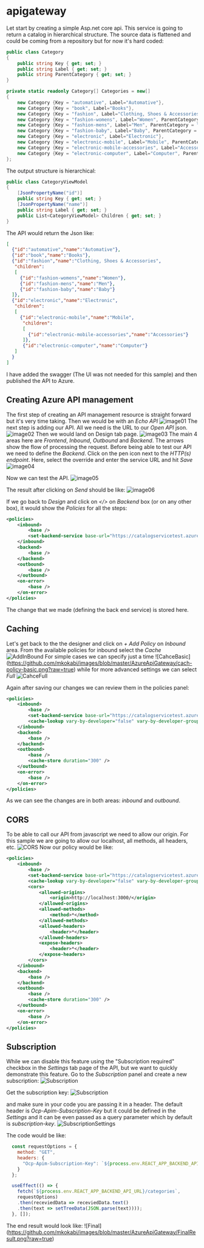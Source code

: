 # apigateway
Let start by creating a simple Asp.net core api. This service is going to return a catalog in hierarchical structure. 
The source data is flattened and could be coming from a repository but for now it's hard coded:
```csharp
public class Category
{
    public string Key { get; set; }
    public string Label { get; set; }
    public string ParentCategory { get; set; }
}

private static readonly Category[] Categories = new[]
{
    new Category {Key = "automative", Label="Automative"},
    new Category {Key = "book", Label="Books"},
    new Category {Key = "fashion", Label="Clothing, Shoes & Accessories"},
    new Category {Key = "fashion-womens", Label="Women", ParentCategory = "fashion"},
    new Category {Key = "fashion-mens", Label="Men", ParentCategory = "fashion"},
    new Category {Key = "fashion-baby", Label="Baby", ParentCategory = "fashion"},
    new Category {Key = "electronic", Label="Electronic"},
    new Category {Key = "electronic-mobile", Label="Mobile", ParentCategory = "electronic"},
    new Category {Key = "electronic-mobile-accessories", Label="Accessories", ParentCategory = "electronic-mobile"},
    new Category {Key = "electronic-computer", Label="Computer", ParentCategory = "electronic"},
};

```
The output structure is hierarchical:
```csharp
public class CategoryViewModel
{
    [JsonPropertyName("id")]
    public string Key { get; set; }
    [JsonPropertyName("name")]
    public string Label { get; set; }
    public List<CategoryViewModel> Children { get; set; }
}
```
The API would return the Json like:
```json
[
  {"id":"automative","name":"Automative"},
  {"id":"book","name":"Books"},
  {"id":"fashion","name":"Clothing, Shoes & Accessories",
   "children":
   [
     {"id":"fashion-womens","name":"Women"},
     {"id":"fashion-mens","name":"Men"},
     {"id":"fashion-baby","name":"Baby"}
  ]},
  {"id":"electronic","name":"Electronic",
   "children":
   [
     {"id":"electronic-mobile","name":"Mobile",
      "children":
      [
        {"id":"electronic-mobile-accessories","name":"Accessories"}
      ]},
      {"id":"electronic-computer","name":"Computer"}
   ]
  }
]
```
I have added the swagger (The UI was not needed for this sample) and then published the API to Azure. 

## Creating Azure API management
The first step of creating an API management resource is straight forward but it's very time taking.
Then we would be with an *Echo API*
![image01](https://github.com/mkokabi/images/blob/master/AzureApiGateway/iamge01.png?raw=true)
The next step is adding our API. All we need is the URL to our *Open API* json.
![image02](https://github.com/mkokabi/images/blob/master/AzureApiGateway/iamge02.png?raw=true)
Then we would land on Design tab page. 
![image03](https://github.com/mkokabi/images/blob/master/AzureApiGateway/iamge03.png?raw=true)
The main 4 areas here are *Frontend*, *Inbound*, *Outbound* and *Backend*. The arrows show the flow of processing the request. 
Before being able to test our API we need to define the *Backend*. Click on the pen icon next to the *HTTP(s) endpoint*. Here, select the override and enter the service URL and hit *Save*
![image04](https://github.com/mkokabi/images/blob/master/AzureApiGateway/iamge04.png?raw=true)

Now we can test the API.
![image05](https://github.com/mkokabi/images/blob/master/AzureApiGateway/iamge05.png?raw=true)

The result after clicking on *Send* should be like:
![image06](https://github.com/mkokabi/images/blob/master/AzureApiGateway/iamge06.png?raw=true)

If we go back to *Design* and click on *</>* on *Backend* box (or on any other box), it would show the *Policies* for all the steps:
```xml
<policies>
    <inbound>
        <base />
        <set-backend-service base-url="https://catalogservicetest.azurewebsites.net/" />
    </inbound>
    <backend>
        <base />
    </backend>
    <outbound>
        <base />
    </outbound>
    <on-error>
        <base />
    </on-error>
</policies>
```
The change that we made (defining the back end service) is stored here. 

## Caching
Let's get back to the the designer and click on *+ Add Policy* on *Inbound* area. 
From the available policies for inbound select the *Cache*
![AddInBound](https://github.com/mkokabi/images/blob/master/AzureApiGateway/AddInbound.png?raw=true)
For simple cases we can specify just a time
![CahceBasic]
(https://github.com/mkokabi/images/blob/master/AzureApiGateway/cach-policy-basic.png?raw=true)
while for more advanced settings we can select *Full*
![CahceFull](https://github.com/mkokabi/images/blob/master/AzureApiGateway/cach-policy-full.png?raw=true)

Again after saving our changes we can review them in the policies panel:
```xml
<policies>
    <inbound>
        <base />
        <set-backend-service base-url="https://catalogservicetest.azurewebsites.net/" />
        <cache-lookup vary-by-developer="false" vary-by-developer-groups="false" downstream-caching-type="none" />
    </inbound>
    <backend>
        <base />
    </backend>
    <outbound>
        <base />
        <cache-store duration="300" />
    </outbound>
    <on-error>
        <base />
    </on-error>
</policies>
```
As we can see the changes are in both areas: *inbound* and *outbound*.

## CORS
To be able to call our API from javascript we need to allow our origin. For this sample we are going to allow our localhost, all methods, all headers, etc.
![CORS](https://github.com/mkokabi/images/blob/master/AzureApiGateway/COORSPolicy.png?raw=true)
Now our policy would be like:
```xml
<policies>
    <inbound>
        <base />
        <set-backend-service base-url="https://catalogservicetest.azurewebsites.net/" />
        <cache-lookup vary-by-developer="false" vary-by-developer-groups="false" downstream-caching-type="none" />
        <cors>
            <allowed-origins>
                <origin>http://localhost:3000/</origin>
            </allowed-origins>
            <allowed-methods>
                <method>*</method>
            </allowed-methods>
            <allowed-headers>
                <header>*</header>
            </allowed-headers>
            <expose-headers>
                <header>*</header>
            </expose-headers>
        </cors>
    </inbound>
    <backend>
        <base />
    </backend>
    <outbound>
        <base />
        <cache-store duration="300" />
    </outbound>
    <on-error>
        <base />
    </on-error>
</policies>
```

## Subscription
While we can disable this feature using the "Subscription required" checkbox in the *Settings* tab page of the API, but we want to quickly demonstrate this feature.
Go to the *Subscription* panel and create a new subscription:
![Subscription](https://github.com/mkokabi/images/blob/master/AzureApiGateway/AddSubscription.png?raw=true)

Get the subscription key:
![Subscription](https://github.com/mkokabi/images/blob/master/AzureApiGateway/GetSubKeys.png?raw=true)

and make sure in your code you are passing it in a header. The default header is *Ocp-Apim-Subscription-Key* but it could be defined in the *Settings* and it can be even passed as a query parameter which by default is *subscription-key*.
![SubscriptionSettings](https://github.com/mkokabi/images/blob/master/AzureApiGateway/SubscriptionSettings.png?raw=true)

The code would be like:
```javascript
  const requestOptions = {
    method: "GET",
    headers: {
      "Ocp-Apim-Subscription-Key": `${process.env.REACT_APP_BACKEND_API_SUBSCRIPTION_KEY}`
    }
  };

  useEffect(() => {
    fetch(`${process.env.REACT_APP_BACKEND_API_URL}/categories`,
    requestOptions)
    .then(receviedData => receviedData.text()
    .then(text => setTreeData(JSON.parse(text))));
  }, []);
```
The end result would look like:
![Final]
(https://github.com/mkokabi/images/blob/master/AzureApiGateway/FinalResult.png?raw=true)
